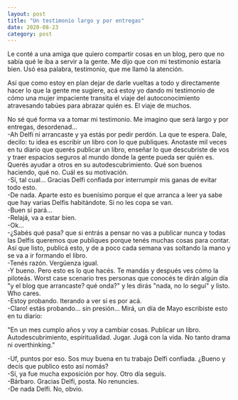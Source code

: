 ```yaml
---
layout: post
title: "Un testimonio largo y por entregas"
date: 2020-08-23
category: post
---
```

Le conté a una amiga que quiero compartir cosas en un blog, pero que no sabía qué le iba a servir a la gente. Me dijo que con mi testimonio estaría bien. Usó esa palabra, testimonio, que me llamó la atención.  
  
Así que como estoy en plan dejar de darle vueltas a todo y directamente hacer lo que la gente me sugiere, acá estoy yo dando mi testimonio de cómo una mujer impaciente transita el viaje del autoconocimiento atravesando tabúes para abrazar quién es. El viaje de muchos.  
  
No sé qué forma va a tomar mi testimonio. Me imagino que será largo y por entregas, desordenad...  
-Ah Delfi ni arrancaste y ya estás por pedir perdón. La que te espera. Dale, decilo: tu idea es escribir un libro con lo que publiques. Anotaste mil veces en tu diario que querés publicar un libro, enseñar lo que descubriste de vos y traer espacios seguros al mundo donde la gente pueda ser quién es. Querés ayudar a otros en su autodescubrimiento. Qué son buenos haciendo, qué no. Cuál es su motivación.  
-Sí, tal cual... Gracias Delfi confiada por interrumpir mis ganas de evitar todo esto.  
-De nada. Aparte esto es buenísimo porque el que arranca a leer ya sabe que hay varias Delfis habitándote. Si no les copa se van.  
-Buen sí pará...  
-Relajá, va a estar bien.  
-Ok...  
-¿Sabés qué pasa? que si entrás a pensar no vas a publicar nunca y todas las Delfis queremos que publiques porque tenés muchas cosas para contar. Así que listo, publicá esto, y de a poco cada semana vas soltando la mano y se va a ir formando el libro.  
-Tenés razón. Vergüenza igual.  
-Y bueno. Pero esto es lo que hacés. Te mandás y después ves cómo la piloteás. Worst case scenario tres personas que conocés te dirán algún día "y el blog que arrancaste? qué onda?" y les dirás "nada, no lo seguí" y listo. Who cares.  
-Estoy probando. Iterando a ver si es por acá.  
-Claro! estás probando... sin presión... Mirá, un día de Mayo escribiste esto en tu diario:  

"En un mes cumplo años y voy a cambiar cosas. Publicar un libro. Autodescubrimiento, espiritualidad. Jugar. Jugá con la vida. No tanto drama ni overthinking."  

-Uf, puntos por eso. Sos muy buena en tu trabajo Delfi confiada. ¿Bueno y decís que publico esto así nomás?  
-Sí, ya fue mucha exposición por hoy. Otro día seguís.  
-Bárbaro. Gracias Delfi, posta. No renuncies.  
-De nada Delfi. No, obvio.  

